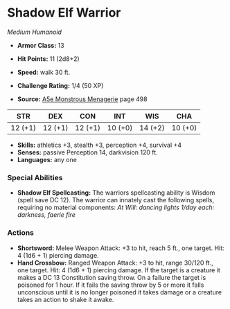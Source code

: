 # Shadow Elf Warrior

*Medium* *Humanoid*

- **Armor Class:** 13
- **Hit Points:** 11 (2d8+2)
- **Speed:** walk 30 ft.

- **Challenge Rating:** 1/4 (50 XP)
- **Source:** [A5e Monstrous Menagerie](https://enpublishingrpg.com/products/level-up-monstrous-menagerie-a5e) page 498

| STR | DEX | CON | INT | WIS | CHA |
| --- | --- | --- | --- | --- | --- |
| 12 (+1) | 12 (+1) | 12 (+1) | 10 (+0) | 14 (+2) | 10 (+0) |

- **Skills:** athletics +3, stealth +3, perception +4, survival +4
- **Senses:** passive Perception 14, darkvision 120 ft.
- **Languages:** any one

### Special Abilities

- **Shadow Elf Spellcasting:** The warriors spellcasting ability is Wisdom (spell save DC 12). The warrior can innately cast the following spells, requiring no material components:
*At Will:* _dancing lights_ 
*1/day each:* _darkness, faerie fire_

### Actions

- **Shortsword:** Melee Weapon Attack: +3 to hit, reach 5 ft., one target. Hit: 4 (1d6 + 1) piercing damage.
- **Hand Crossbow:** Ranged Weapon Attack: +3 to hit, range 30/120 ft., one target. Hit: 4 (1d6 + 1) piercing damage. If the target is a creature  it makes a DC 13 Constitution saving throw. On a failure  the target is poisoned for 1 hour. If it fails the saving throw by 5 or more  it falls unconscious until it is no longer poisoned  it takes damage  or a creature takes an action to shake it awake.


